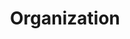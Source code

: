 ---
title: Organization
sections:
  - type: hero_section
    title: Our Values
    subtitle: >-
      Join Software for Love as a non-profit. Lorem ipsum dolor sit amet, consectetur adipiscing elit. Erat rhoncus bibendum sed semper turpis a id a at. Dui, nunc at mauris maecenas leo enim. Ante accumsan mattis hac ullamcorper amet eleifend quisque et. Sed bibendum interdum aliquam vel. Adipiscing.
    align: left
    image: images/progressive_app.svg
    image_alt: Hero placeholder image
    image_position: right
    has_background: true
    background:
      background_color: white
  - type: contact_section
    title: Contact Us
    subtitle: Got a question, need help with a problem or just want to leave feedback? Leave us your contact info and we will get back to you.
    has_form: true
    has_message_field: true
    # has_university_field: true
    # has_technologies_field: true
    image: images/progressive_app.svg
    image_alt: Hero placeholder image
    image_position: right
    has_background: true
    background:
      background_color: gray
template: advanced
---